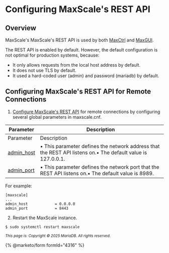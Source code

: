 # Configuring MaxScale's REST API

## Overview

MaxScale's MaxScale's REST API is used by both [MaxCtrl](../administrative-tools-for-mariadb-maxscale-maxctrl/) and [MaxGUI](../maxgui/).

The REST API is enabled by default. However, the default configuration is not optimal for production systems, because:

* It only allows requests from the local host address by default.
* It does not use TLS by default.
* It used a hard-coded user (admin) and password (mariadb) by default.

## Configuring MaxScale's REST API for Remote Connections

1. [Configure MaxScale's REST API](../maxgui/configuring-maxscale-for-maxgui.md) for remote connections by configuring several global parameters in maxscale.cnf.

| Parameter                                                                                                                                                                           | Description                                                                                                 |
| ----------------------------------------------------------------------------------------------------------------------------------------------------------------------------------- | ----------------------------------------------------------------------------------------------------------- |
| Parameter                                                                                                                                                                           | Description                                                                                                 |
| [admin\_host](../../other-maxscale-versions/mariadb-maxscale-23-02/mariadb-maxscale-23-02-getting-started/mariadb-maxscale-2302-mariadb-maxscale-configuration-guide.md#admin_host) | • This parameter defines the network address that the REST API listens on.• The default value is 127.0.0.1. |
| [admin\_port](../../other-maxscale-versions/mariadb-maxscale-23-02/mariadb-maxscale-23-02-getting-started/mariadb-maxscale-2302-mariadb-maxscale-configuration-guide.md#admin_port) | • This parameter defines the network port that the REST API listens on.• The default value is 8989.         |

For example:

```
[maxscale]
...
admin_host            = 0.0.0.0
admin_port            = 8443
```

2. Restart the MaxScale instance.

```
$ sudo systemctl restart maxscale
```

<sub>_This page is: Copyright © 2025 MariaDB. All rights reserved._</sub>

{% @marketo/form formId="4316" %}
